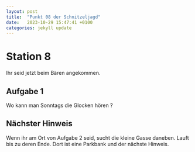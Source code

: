 ```yaml
---
layout: post
title:  "Punkt 08 der Schnitzeljagd"
date:   2023-10-29 15:47:41 +0100
categories: jekyll update
---
```


# Station 8

Ihr seid jetzt beim Bären angekommen.

## Aufgabe 1

Wo kann man Sonntags die Glocken hören ?

## Nächster Hinweis

Wenn ihr am Ort von Aufgabe 2 seid, sucht die kleine Gasse daneben.
Lauft bis zu deren Ende. Dort ist eine Parkbank und der nächste Hinweis.


